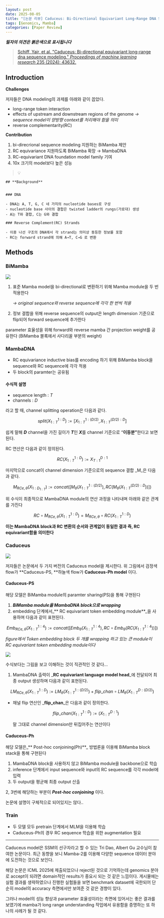 ```yaml
---
layout: post
date: 2025-08-05
title: "[논문 리뷰] Caduceus: Bi-Directional Equivariant Long-Range DNA Sequence Modeling"
tags: [Genomics, Mamba]
categories: [Paper Review]
---
```


<span class="notion-red">_**필자의 의견은 붉은색으로 표시됩니다**_</span>


> [Schiff, Yair, et al. "Caduceus: Bi-directional equivariant long-range dna sequence modeling." ](https://pmc.ncbi.nlm.nih.gov/articles/PMC12189541/)[_Proceedings of machine learning research_](https://pmc.ncbi.nlm.nih.gov/articles/PMC12189541/)[ 235 (2024): 43632.](https://pmc.ncbi.nlm.nih.gov/articles/PMC12189541/)



## Introduction


**Challenges**


저자들은 DNA modeling의 과제를 아래와 같이 꼽았다.

- long-range token interaction
- effects of upstream and downstream regions of the genome 
_→ sequence model이 양방향 context를 처리해야 함을 의미_
- reverse complementarity(RC)

**Contribution**

1. bi-direcrional sequence modeling 지원하는 BiMamba 제안
1. RC equivariance 지원하도록 BiMamba 확장 → MambaDNA
1. RC-equivariant DNA foundation model family 기여
1. 10x 크기의 model보다 높은 성능

> 💡 


	## **Background**


	### DNA

	- DNA는 A, T, G, C 네 가지의 nucleotide bases로 구성
	- nucleotide base 사이의 결합은 twisted ladder의 rungs(가로대) 생성
	- A는 T와 결합, C는 G와 결합

	### Reverse Complement(RC) Strands

	- 이중 나선 구조의 DNA에서 각 strand는 의미상 동등한 정보를 포함
	- RC는 forward strand에 의해 A→T, C→G 로 변환


## Methods



### BiMamba


![](https://prod-files-secure.s3.us-west-2.amazonaws.com/542b861c-36a8-4051-84e5-8804b6728dba/2c247d59-7815-4980-99f0-8f0d21f445a7/image.png?X-Amz-Algorithm=AWS4-HMAC-SHA256&X-Amz-Content-Sha256=UNSIGNED-PAYLOAD&X-Amz-Credential=ASIAZI2LB4663VGZU5JH%2F20250830%2Fus-west-2%2Fs3%2Faws4_request&X-Amz-Date=20250830T200109Z&X-Amz-Expires=3600&X-Amz-Security-Token=IQoJb3JpZ2luX2VjEIL%2F%2F%2F%2F%2F%2F%2F%2F%2F%2FwEaCXVzLXdlc3QtMiJIMEYCIQCaeCj8jzyWrxNjLQCYheF2WBHsqom6GCXWeU69ecJuWwIhAMR30%2BpyF%2FHFpU2IEajpGVHMC%2FZQf1JGsUjJa3mT43BXKogECNv%2F%2F%2F%2F%2F%2F%2F%2F%2F%2FwEQABoMNjM3NDIzMTgzODA1IgzyQMZK%2FadqL3Rknbgq3AMRSHOj2hVe6bT06fJVoOWwE4IJTAyKYP1otJU%2FrlzU6uYSnQvjv767AVRkeQRRESAtdjRsM1u59DFGSJFAT3RDdkmdHzF3TmSkeY4cjcxR%2FcgHOQFpcE2BCPTl3EHE7MMBtdqLlvtgQJ20HXJNFZCrNxT3QMB4phQJDRNY9ChI7TU%2FJpIjoRkjvCoTzZfu6ltUNWot3iIdkCPNR5cqd8YiCoqGDP%2FplvsouCV4HtZtMykwImeZ52hSZoaK5Qmd%2FEV46%2FQaj26k0TMLB6J01GszHt1JzDF%2BmqUwl4rdUeF34McduQvrd%2BXy9luelizSatIs%2BE4ZQZzznCMN2s0OfxwAYCNKC83j3fa0QGzWptbeY0NO%2FnhxYViCVCyP068Yk3WBhxo0VjCmG3Oy7vHiCXUAQkI3HW3gLEoR0gcEEU8MLhoT569tVvdIZ%2BXToV8OGMrgapsVZziz2OjQ5QOKL9qw92Z8rtW%2FjfV5Wx9i7OXo5ojsxa7vE3hELVEPuBaDrxihvDZPchuQCSUcmI79lrPmetsozRFaFRIZCD%2ByRJOfA2CrJFzV8179qvA8bdOl0OnO7DgPUfwo5v6ZY%2Foz0zmkvTARlEKcODfRAuOIU3MXp2HRcoPtvfT7xpCakjCx9czFBjqkAScq7UMN%2FzGrb5Y2VYWgQ1Er5Zdc9nGmZp42sUh6DyNHZq4AJp2W4wvmTSLUk6cr6TRDIY%2FhxMY6NLVrTcWhbticc9IPqZZLlQV6K7iIXbb4Z5wsiT5BS3xh1mGyBpTRDgKZAofLadPZoIwmlgMozGyKUoGeDy1IBAMfnVWBpfw2bdvtPpK578iOXV9iTpI40u1b4JhOCyAB3%2FZgcrCR7XcbRrOE&X-Amz-Signature=9628b41a0e753990e2a0166601fcdf090b60a97c887523c461d3aaa1eece149c&X-Amz-SignedHeaders=host&x-amz-checksum-mode=ENABLED&x-id=GetObject)

1. 표준 Mamba model을 bi-directional로 변환하기 위해 Mamba module을 두 번 적용한다

	_→ original sequence와 reverse sequence에 각각 한 번씩 적용_

1. 정보 결합을 위해 reverse sequence의 output은 length dimension 기준으로 flip되어 forward sequence에 추가한다

parameter 효율성을 위해 forward와 reverse mamba 간 projection weight를 공유한다 (BiMamba 블록에서 사다리꼴 부분의 weight)



### MambaDNA

- RC equivariance inductive bias를 encoding 하기 위해 BiMamba block을 sequence와 RC sequence에 각각 적용
- 두 block의 paramter는 공유됨


#### 수식적 설명

- sequence length : _T_
- channels : _D_

라고 할 때,  channel splitting operation은 다음과 같다.


$$
split(X^{1:D}_{1:T}):=[X^{1:(D/2)}_{1:T},X^{(D/2):D}_{1:T}]
$$


<span class="notion-red">쉽게 말해 </span><span class="notion-red">_**D**_</span><span class="notion-red"> channel을 가진 길이가 </span><span class="notion-red">_**T**_</span><span class="notion-red">인 </span><span class="notion-red">_**X**_</span><span class="notion-red">를 channel 기준으로 “</span><span class="notion-red">**이등분”**</span><span class="notion-red">한다고 보면 된다.</span>


RC 연산은 다음과 같이 정의된다.


$$
RC(X^{1:D}_{1:T}):=X^{D:1}_{T:1}
$$


마지막으로 concat이 channel dimension 기준으로의 sequence 결합 _M_은 다음과 같다.


$$
M_{RCe,\theta}(X_{1:D_{1:T}}):=concat([M_{\theta}(X^{1:(D/2)}_{1:T}),RC(M_{\theta}(X^{(D/2):D}_{1:T}))])
$$


위 수식이 최종적으로 MambaDNA module의 연산 과정을 나타내며 아래와 같은 관계를 가진다


$$
RC\circ M_{RCe,\theta}(X^{1:D}_{1:T}) = M_{RCe,\theta} \circ RC(X^{1:D}_{1:T})
$$


**이는 MambaDNA block과 RC 변환의 순서와 관계없이 동일한 결과 즉, RC equivariant함을 의미한다**



### Caduceus


![](https://prod-files-secure.s3.us-west-2.amazonaws.com/542b861c-36a8-4051-84e5-8804b6728dba/f94a60d7-8145-473b-aef9-7c68d3ec604a/image.png?X-Amz-Algorithm=AWS4-HMAC-SHA256&X-Amz-Content-Sha256=UNSIGNED-PAYLOAD&X-Amz-Credential=ASIAZI2LB4663VGZU5JH%2F20250830%2Fus-west-2%2Fs3%2Faws4_request&X-Amz-Date=20250830T200109Z&X-Amz-Expires=3600&X-Amz-Security-Token=IQoJb3JpZ2luX2VjEIL%2F%2F%2F%2F%2F%2F%2F%2F%2F%2FwEaCXVzLXdlc3QtMiJIMEYCIQCaeCj8jzyWrxNjLQCYheF2WBHsqom6GCXWeU69ecJuWwIhAMR30%2BpyF%2FHFpU2IEajpGVHMC%2FZQf1JGsUjJa3mT43BXKogECNv%2F%2F%2F%2F%2F%2F%2F%2F%2F%2FwEQABoMNjM3NDIzMTgzODA1IgzyQMZK%2FadqL3Rknbgq3AMRSHOj2hVe6bT06fJVoOWwE4IJTAyKYP1otJU%2FrlzU6uYSnQvjv767AVRkeQRRESAtdjRsM1u59DFGSJFAT3RDdkmdHzF3TmSkeY4cjcxR%2FcgHOQFpcE2BCPTl3EHE7MMBtdqLlvtgQJ20HXJNFZCrNxT3QMB4phQJDRNY9ChI7TU%2FJpIjoRkjvCoTzZfu6ltUNWot3iIdkCPNR5cqd8YiCoqGDP%2FplvsouCV4HtZtMykwImeZ52hSZoaK5Qmd%2FEV46%2FQaj26k0TMLB6J01GszHt1JzDF%2BmqUwl4rdUeF34McduQvrd%2BXy9luelizSatIs%2BE4ZQZzznCMN2s0OfxwAYCNKC83j3fa0QGzWptbeY0NO%2FnhxYViCVCyP068Yk3WBhxo0VjCmG3Oy7vHiCXUAQkI3HW3gLEoR0gcEEU8MLhoT569tVvdIZ%2BXToV8OGMrgapsVZziz2OjQ5QOKL9qw92Z8rtW%2FjfV5Wx9i7OXo5ojsxa7vE3hELVEPuBaDrxihvDZPchuQCSUcmI79lrPmetsozRFaFRIZCD%2ByRJOfA2CrJFzV8179qvA8bdOl0OnO7DgPUfwo5v6ZY%2Foz0zmkvTARlEKcODfRAuOIU3MXp2HRcoPtvfT7xpCakjCx9czFBjqkAScq7UMN%2FzGrb5Y2VYWgQ1Er5Zdc9nGmZp42sUh6DyNHZq4AJp2W4wvmTSLUk6cr6TRDIY%2FhxMY6NLVrTcWhbticc9IPqZZLlQV6K7iIXbb4Z5wsiT5BS3xh1mGyBpTRDgKZAofLadPZoIwmlgMozGyKUoGeDy1IBAMfnVWBpfw2bdvtPpK578iOXV9iTpI40u1b4JhOCyAB3%2FZgcrCR7XcbRrOE&X-Amz-Signature=59ec784f07bdf3baef99cf4b64e6fef82f264a7580fdee9d61a81406246c0c81&X-Amz-SignedHeaders=host&x-amz-checksum-mode=ENABLED&x-id=GetObject)


저자들은 논문에서 두 가지 버전의 Caduceus model을 제시한다. 위 그림에서 검정색 flow가 **Caduceus-PS, **하늘색 flow가 **Caduceus-Ph model** 이다.



#### Caduceus-PS


해당 모델은 BiMamba module의 paramter sharing(PS)을 통해 구현된다

1. _**BiMamba module을 MambaDNA block으로 wrapping**_
1. embedding 단계에서_** RC equivariant token embedding module**_을 사용하며 다음과 같이 표현된다.

$$
Emb_{RCe,\theta}(X^{1:4}_{1:T}):=concat([Emb_{\theta}(X^{1:4}_{1:T}),RC \circ Emb_{\theta}(RC(X^{1:4}_{1:T}))])
$$


_figure에서 Token embedding block 두 개를 wrapping 하고 있는 큰 module이 RC equivariant token embedding module이다_


![](https://prod-files-secure.s3.us-west-2.amazonaws.com/542b861c-36a8-4051-84e5-8804b6728dba/b175e4da-71eb-4e91-8c23-a06dabe673c9/image.png?X-Amz-Algorithm=AWS4-HMAC-SHA256&X-Amz-Content-Sha256=UNSIGNED-PAYLOAD&X-Amz-Credential=ASIAZI2LB4663VGZU5JH%2F20250830%2Fus-west-2%2Fs3%2Faws4_request&X-Amz-Date=20250830T200109Z&X-Amz-Expires=3600&X-Amz-Security-Token=IQoJb3JpZ2luX2VjEIL%2F%2F%2F%2F%2F%2F%2F%2F%2F%2FwEaCXVzLXdlc3QtMiJIMEYCIQCaeCj8jzyWrxNjLQCYheF2WBHsqom6GCXWeU69ecJuWwIhAMR30%2BpyF%2FHFpU2IEajpGVHMC%2FZQf1JGsUjJa3mT43BXKogECNv%2F%2F%2F%2F%2F%2F%2F%2F%2F%2FwEQABoMNjM3NDIzMTgzODA1IgzyQMZK%2FadqL3Rknbgq3AMRSHOj2hVe6bT06fJVoOWwE4IJTAyKYP1otJU%2FrlzU6uYSnQvjv767AVRkeQRRESAtdjRsM1u59DFGSJFAT3RDdkmdHzF3TmSkeY4cjcxR%2FcgHOQFpcE2BCPTl3EHE7MMBtdqLlvtgQJ20HXJNFZCrNxT3QMB4phQJDRNY9ChI7TU%2FJpIjoRkjvCoTzZfu6ltUNWot3iIdkCPNR5cqd8YiCoqGDP%2FplvsouCV4HtZtMykwImeZ52hSZoaK5Qmd%2FEV46%2FQaj26k0TMLB6J01GszHt1JzDF%2BmqUwl4rdUeF34McduQvrd%2BXy9luelizSatIs%2BE4ZQZzznCMN2s0OfxwAYCNKC83j3fa0QGzWptbeY0NO%2FnhxYViCVCyP068Yk3WBhxo0VjCmG3Oy7vHiCXUAQkI3HW3gLEoR0gcEEU8MLhoT569tVvdIZ%2BXToV8OGMrgapsVZziz2OjQ5QOKL9qw92Z8rtW%2FjfV5Wx9i7OXo5ojsxa7vE3hELVEPuBaDrxihvDZPchuQCSUcmI79lrPmetsozRFaFRIZCD%2ByRJOfA2CrJFzV8179qvA8bdOl0OnO7DgPUfwo5v6ZY%2Foz0zmkvTARlEKcODfRAuOIU3MXp2HRcoPtvfT7xpCakjCx9czFBjqkAScq7UMN%2FzGrb5Y2VYWgQ1Er5Zdc9nGmZp42sUh6DyNHZq4AJp2W4wvmTSLUk6cr6TRDIY%2FhxMY6NLVrTcWhbticc9IPqZZLlQV6K7iIXbb4Z5wsiT5BS3xh1mGyBpTRDgKZAofLadPZoIwmlgMozGyKUoGeDy1IBAMfnVWBpfw2bdvtPpK578iOXV9iTpI40u1b4JhOCyAB3%2FZgcrCR7XcbRrOE&X-Amz-Signature=e8483943378ba538104fcac4ce9850083e7688e1137e9c7d834a77e53a449361&X-Amz-SignedHeaders=host&x-amz-checksum-mode=ENABLED&x-id=GetObject)


<span class="notion-red">수식보다는 그림을 보고 이해하는 것이 직관적인 것 같다…</span>

1. MambaDNA 출력이 _**RC equivariant language model head**_에 전달되어 최종 output 생성하며 다음과 같이 표현된다.

$$
LM_{RCe,\theta}(X^{1:D}_{1:T}):= LM_{\theta}(X^{1:(D/2)}_{1:T})+flip\_chan\circ LM_{\theta}(X^{D:(D/2)}_{1:T})
$$

- 채널 flip 연산인 _**flip\_chan**_은 다음과 같이 정의한다.

	$$
	flip\_chan(X^{1:D}_{1:T}):=(X^{D:1}_{1:T})
	$$


	말 그대로 channel dimension만 뒤집어주는 연산이다



#### Caduceus-Ph


해당 모델은_** Post-hoc conjoining(Ph)**_ 방법론을 이용해 BiMamba block stack을 통해 구현된다

1. MambaDNA block을 사용하지 않고 BiMamba module을 backbone으로 학습
1. inference 단계에서 input sequence와 input의 RC sequence를 각각 model에 입력
1. 두 output을 평균해 최종 output 산출

2, 3번에 해당하는 부분이 _**Post-hoc conjoining**_ 이다.


<span class="notion-red">논문에 설명이 구체적으로 되어있지는 않다..</span>



### Train

- 두 모델 모두 pretrain 단계에서 MLM을 이용해 학습
- Caduceus-Ph의 경우 RC sequence 학습을 위한 augmentation 필요

---


<span class="notion-red">Caduceus model은 SSM의 선구자라고 할 수 있는 Tri Dao, Albert Gu 교수님이 참여한 논문이다. 최근 동향을 보니 Mamba-2를 이용해 다양한 sequence 데이터 분야에 도전하는 것으로 보인다.</span>


<span class="notion-red">해당 논문은 ICML 2025에 제출되었으나 reject된 것으로 기억하는데 genomics 분야로 accept이 되려면 domain적인 results가 중요시 되는 것 같은 느낌이다. 게시물에는 실험 결과를 생략하였으나 진행한 실험들을 보면 benchmark dataset에 국한되어 단순히 model의 accuracy 측면에서만 보여준 것 같은 경향이 있다.</span>


<span class="notion-red">그러나 model의 성능 향상과 parameter 효율성이라는 측면에 있어서는 좋은 결과를 보였기에 mamba가 long range understanding 작업에서 유용함을 증명하는 또 하나의 사례가 될 것 같다.</span>

